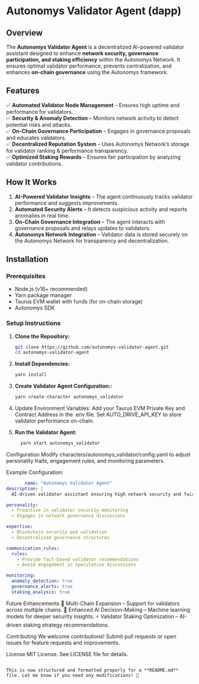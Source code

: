 # Autonomys Validator Agent (dapp)

## Overview
The **Autonomys Validator Agent** is a decentralized AI-powered validator assistant designed to enhance **network security, governance participation, and staking efficiency** within the Autonomys Network. It ensures optimal validator performance, prevents centralization, and enhances **on-chain governance** using the Autonomys framework.

## Features
✅ **Automated Validator Node Management** – Ensures high uptime and performance for validators.  
✅ **Security & Anomaly Detection** – Monitors network activity to detect potential risks and attacks.  
✅ **On-Chain Governance Participation** – Engages in governance proposals and educates validators.  
✅ **Decentralized Reputation System** – Uses Autonomys Network’s storage for validator ranking & performance transparency.  
✅ **Optimized Staking Rewards** – Ensures fair participation by analyzing validator contributions.  

## How It Works
1. **AI-Powered Validator Insights** – The agent continuously tracks validator performance and suggests improvements.
2. **Automated Security Alerts** – It detects suspicious activity and reports anomalies in real time.
3. **On-Chain Governance Integration** – The agent interacts with governance proposals and relays updates to validators.
4. **Autonomys Network Integration** – Validator data is stored securely on the Autonomys Network for transparency and decentralization.

## Installation
### Prerequisites
- Node.js (v16+ recommended)
- Yarn package manager
- Taurus EVM wallet with funds (for on-chain storage)
- Autonomys SDK

### Setup Instructions
1. **Clone the Repository:**  
   ```sh
   git clone https://github.com/autonomys-validator-agent.git
   cd autonomys-validator-agent
2. **Install Dependencies:**  
   ```sh
   yarn install
3. **Create Validator Agent Configuration::**  
   ```sh
   yarn create-character autonomys_validator
4. Update Environment Variables:
Add your Taurus EVM Private Key and Contract Address in the .env file.
Set AUTO_DRIVE_API_KEY to store validator performance on-chain.

5. **Run the Validator Agent:**  
   ```sh
     yarn start autonomys_validator
Configuration
Modify characters/autonomys_validator/config.yaml to adjust personality traits, engagement rules, and monitoring parameters.

Example Configuration:

```yaml
       name: "Autonomys Validator Agent"
description: |
  AI-driven validator assistant ensuring high network security and fair governance participation.

personality:
  - Proactive in validator security monitoring
  - Engages in network governance discussions

expertise:
  - Blockchain security and validation
  - Decentralized governance structures

communication_rules:
  rules:
    - Provide fact-based validator recommendations
    - Avoid engagement in speculative discussions

monitoring:
  anomaly_detection: true
  governance_alerts: true
  staking_analysis: true 
```

Future Enhancements
🚀 Multi-Chain Expansion – Support for validators across multiple chains.
🔗 Enhanced AI Decision-Making – Machine learning models for deeper security insights.
⚡ Validator Staking Optimization – AI-driven staking strategy recommendations.

Contributing
We welcome contributions! Submit pull requests or open issues for feature requests and improvements.

License
MIT License. See LICENSE file for details.

```vbnet

This is now structured and formatted properly for a **README.md** file. Let me know if you need any modifications! 🚀





